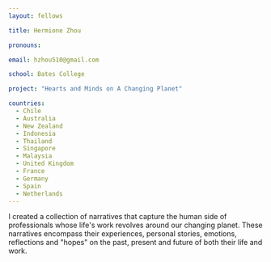 ```yaml
---
layout: fellows

title: Hermione Zhou

pronouns: 

email: hzhou510@gmail.com

school: Bates College

project: "Hearts and Minds on A Changing Planet"

countries:
  - Chile
  - Australia
  - New Zealand
  - Indonesia
  - Thailand
  - Singapore
  - Malaysia
  - United Kingdom
  - France
  - Germany
  - Spain
  - Netherlands
---
```


I created a collection of narratives that capture the human side of professionals whose life's work revolves around our changing planet. These narratives encompass their experiences, personal stories, emotions, reflections and "hopes" on the past, present and future of both their life and work.